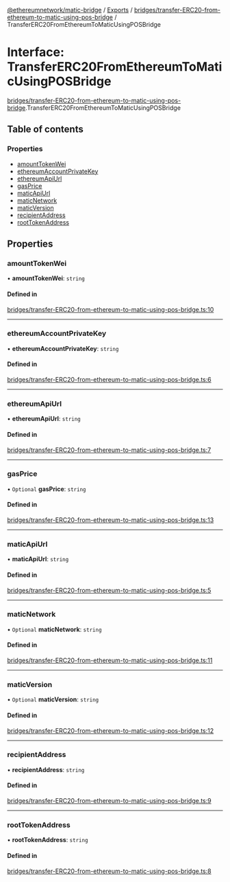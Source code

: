 [@ethereumnetwork/matic-bridge](../README.md) / [Exports](../modules.md) / [bridges/transfer-ERC20-from-ethereum-to-matic-using-pos-bridge](../modules/bridges_transfer_ERC20_from_ethereum_to_matic_using_pos_bridge.md) / TransferERC20FromEthereumToMaticUsingPOSBridge

# Interface: TransferERC20FromEthereumToMaticUsingPOSBridge

[bridges/transfer-ERC20-from-ethereum-to-matic-using-pos-bridge](../modules/bridges_transfer_ERC20_from_ethereum_to_matic_using_pos_bridge.md).TransferERC20FromEthereumToMaticUsingPOSBridge

## Table of contents

### Properties

- [amountTokenWei](bridges_transfer_ERC20_from_ethereum_to_matic_using_pos_bridge.TransferERC20FromEthereumToMaticUsingPOSBridge.md#amounttokenwei)
- [ethereumAccountPrivateKey](bridges_transfer_ERC20_from_ethereum_to_matic_using_pos_bridge.TransferERC20FromEthereumToMaticUsingPOSBridge.md#ethereumaccountprivatekey)
- [ethereumApiUrl](bridges_transfer_ERC20_from_ethereum_to_matic_using_pos_bridge.TransferERC20FromEthereumToMaticUsingPOSBridge.md#ethereumapiurl)
- [gasPrice](bridges_transfer_ERC20_from_ethereum_to_matic_using_pos_bridge.TransferERC20FromEthereumToMaticUsingPOSBridge.md#gasprice)
- [maticApiUrl](bridges_transfer_ERC20_from_ethereum_to_matic_using_pos_bridge.TransferERC20FromEthereumToMaticUsingPOSBridge.md#maticapiurl)
- [maticNetwork](bridges_transfer_ERC20_from_ethereum_to_matic_using_pos_bridge.TransferERC20FromEthereumToMaticUsingPOSBridge.md#maticnetwork)
- [maticVersion](bridges_transfer_ERC20_from_ethereum_to_matic_using_pos_bridge.TransferERC20FromEthereumToMaticUsingPOSBridge.md#maticversion)
- [recipientAddress](bridges_transfer_ERC20_from_ethereum_to_matic_using_pos_bridge.TransferERC20FromEthereumToMaticUsingPOSBridge.md#recipientaddress)
- [rootTokenAddress](bridges_transfer_ERC20_from_ethereum_to_matic_using_pos_bridge.TransferERC20FromEthereumToMaticUsingPOSBridge.md#roottokenaddress)

## Properties

### amountTokenWei

• **amountTokenWei**: `string`

#### Defined in

[bridges/transfer-ERC20-from-ethereum-to-matic-using-pos-bridge.ts:10](https://github.com/KedziaPawel/matic-bridge/blob/36bf298/src/bridges/transfer-ERC20-from-ethereum-to-matic-using-pos-bridge.ts#L10)

___

### ethereumAccountPrivateKey

• **ethereumAccountPrivateKey**: `string`

#### Defined in

[bridges/transfer-ERC20-from-ethereum-to-matic-using-pos-bridge.ts:6](https://github.com/KedziaPawel/matic-bridge/blob/36bf298/src/bridges/transfer-ERC20-from-ethereum-to-matic-using-pos-bridge.ts#L6)

___

### ethereumApiUrl

• **ethereumApiUrl**: `string`

#### Defined in

[bridges/transfer-ERC20-from-ethereum-to-matic-using-pos-bridge.ts:7](https://github.com/KedziaPawel/matic-bridge/blob/36bf298/src/bridges/transfer-ERC20-from-ethereum-to-matic-using-pos-bridge.ts#L7)

___

### gasPrice

• `Optional` **gasPrice**: `string`

#### Defined in

[bridges/transfer-ERC20-from-ethereum-to-matic-using-pos-bridge.ts:13](https://github.com/KedziaPawel/matic-bridge/blob/36bf298/src/bridges/transfer-ERC20-from-ethereum-to-matic-using-pos-bridge.ts#L13)

___

### maticApiUrl

• **maticApiUrl**: `string`

#### Defined in

[bridges/transfer-ERC20-from-ethereum-to-matic-using-pos-bridge.ts:5](https://github.com/KedziaPawel/matic-bridge/blob/36bf298/src/bridges/transfer-ERC20-from-ethereum-to-matic-using-pos-bridge.ts#L5)

___

### maticNetwork

• `Optional` **maticNetwork**: `string`

#### Defined in

[bridges/transfer-ERC20-from-ethereum-to-matic-using-pos-bridge.ts:11](https://github.com/KedziaPawel/matic-bridge/blob/36bf298/src/bridges/transfer-ERC20-from-ethereum-to-matic-using-pos-bridge.ts#L11)

___

### maticVersion

• `Optional` **maticVersion**: `string`

#### Defined in

[bridges/transfer-ERC20-from-ethereum-to-matic-using-pos-bridge.ts:12](https://github.com/KedziaPawel/matic-bridge/blob/36bf298/src/bridges/transfer-ERC20-from-ethereum-to-matic-using-pos-bridge.ts#L12)

___

### recipientAddress

• **recipientAddress**: `string`

#### Defined in

[bridges/transfer-ERC20-from-ethereum-to-matic-using-pos-bridge.ts:9](https://github.com/KedziaPawel/matic-bridge/blob/36bf298/src/bridges/transfer-ERC20-from-ethereum-to-matic-using-pos-bridge.ts#L9)

___

### rootTokenAddress

• **rootTokenAddress**: `string`

#### Defined in

[bridges/transfer-ERC20-from-ethereum-to-matic-using-pos-bridge.ts:8](https://github.com/KedziaPawel/matic-bridge/blob/36bf298/src/bridges/transfer-ERC20-from-ethereum-to-matic-using-pos-bridge.ts#L8)

